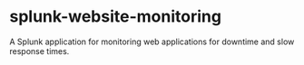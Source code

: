splunk-website-monitoring
=========================

A Splunk application for monitoring web applications for downtime and slow response times.